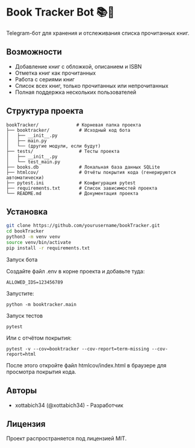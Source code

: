 # Book Tracker Bot 📚🤖

Telegram-бот для хранения и отслеживания списка прочитанных книг.

## Возможности

- Добавление книг с обложкой, описанием и ISBN
- Отметка книг как прочитанных
- Работа с сериями книг
- Список всех книг, только прочитанных или непрочитанных
- Полная поддержка нескольких пользователей

## Структура проекта

```plaintext
bookTracker/              # Корневая папка проекта
├── booktracker/           # Исходный код бота
│   ├── __init__.py
│   ├── main.py
│   └── (другие модули, если будут)
├── tests/                 # Тесты проекта
│   ├── __init__.py
│   └── test_main.py
├── books.db               # Локальная база данных SQLite
├── htmlcov/               # Отчёты покрытия кода (генерируются автоматически)
├── pytest.ini             # Конфигурация pytest
├── requirements.txt       # Список зависимостей проекта
└── README.md              # Документация проекта
```

## Установка

```bash
git clone https://github.com/yourusername/bookTracker.git
cd bookTracker
python3 -m venv venv
source venv/bin/activate
pip install -r requirements.txt
```

Запуск бота

Создайте файл .env в корне проекта и добавьте туда:

```BOT_TOKEN=ваш_токен_бота
ALLOWED_IDS=123456789
```

Запустите:

`python -m booktracker.main`

Запуск тестов

`pytest`

Или с отчётом покрытия:

`pytest -v --cov=booktracker --cov-report=term-missing --cov-report=html`

После этого откройте файл htmlcov/index.html в браузере для просмотра покрытия кода.

## Авторы

- xottabich34 (@xottabich34) - Разработчик

## Лицензия

Проект распространяется под лицензией MIT.
